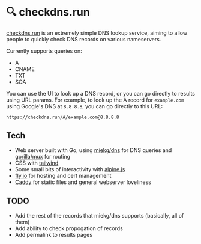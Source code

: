 # :mag: checkdns.run

[checkdns.run](https://checkdns.run) is an extremely simple DNS lookup service, aiming to allow people to quickly
check DNS records on various nameservers.

Currently supports queries on:
* A
* CNAME
* TXT
* SOA

You can use the UI to look up a DNS record, or you can go directly to results using URL params. 
For example, to look up the A record for `example.com` using Google's DNS at `8.8.8.8`, you can go directly
to this URL:

`https://checkdns.run/A/example.com@8.8.8.8`

## Tech

* Web server built with Go, using [miekg/dns](https://github.com/miekg/dns) for DNS queries 
and [gorilla/mux](https://github.com/gorilla/mux) for routing
* CSS with [tailwind](https://tailwindcss.com/)
* Some small bits of interactivity with [alpine.js](https://alpinejs.dev/)
* [fly.io](https://fly.io/) for hosting and cert management
* [Caddy](https://caddyserver.com/) for static files and general webserver loveliness

## TODO

* Add the rest of the records that miekg/dns supports (basically, all of them)
* Add ability to check propogation of records
* Add permalink to results pages



